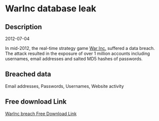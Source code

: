 # WarInc database leak

## Description

2012-07-04

In mid-2012, the real-time strategy game <a href="http://thewarinc.com" target="_blank" rel="noopener">War Inc.</a> suffered a data breach. The attack resulted in the exposure of over 1 million accounts including usernames, email addresses and salted MD5 hashes of passwords.

## Breached data

Email addresses, Passwords, Usernames, Website activity

## Free download Link

[WarInc breach Free Download Link](https://link-to.net/1229997/416.871871119465/dynamic/?r=aHR0cHM6Ly93d3cubWVkaWFmaXJlLmNvbS92aWV3L0hPaUJoSGlRd2cyeG84Mi90aGV3YXJpbmMuY29tL2ZpbGU=)